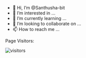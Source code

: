 - 👋 Hi, I’m @Santhusha-bit
- 👀 I’m interested in ...
- 🌱 I’m currently learning ...
- 💞️ I’m looking to collaborate on ...
- 📫 How to reach me ...

Page Visitors: 

![visitors](https://visitor-badge.laobi.icu/badge?page_id=Santhusha-bit.Santhusha-bit)

<!---
Santhusha-bit/Santhusha-bit is a ✨ special ✨ repository because its `README.md` (this file) appears on your GitHub profile.
You can click the Preview link to take a look at your changes.
--->
